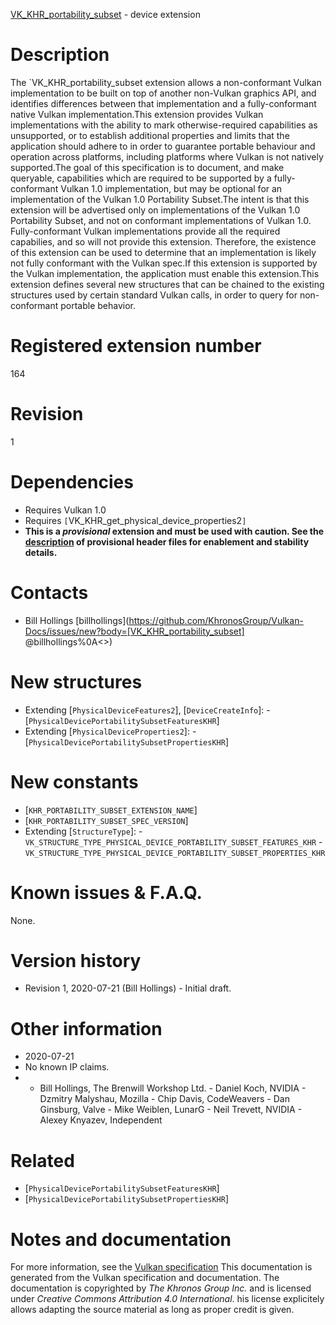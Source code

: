 [VK_KHR_portability_subset](https://www.khronos.org/registry/vulkan/specs/1.3-extensions/man/html/VK_KHR_portability_subset.html) - device extension

# Description
The `VK_KHR_portability_subset extension allows a non-conformant Vulkan
implementation to be built on top of another non-Vulkan graphics API, and
identifies differences between that implementation and a fully-conformant
native Vulkan implementation.This extension provides Vulkan implementations with the ability to mark
otherwise-required capabilities as unsupported, or to establish additional
properties and limits that the application should adhere to in order to
guarantee portable behaviour and operation across platforms, including
platforms where Vulkan is not natively supported.The goal of this specification is to document, and make queryable,
capabilities which are required to be supported by a fully-conformant Vulkan
1.0 implementation, but may be optional for an implementation of the Vulkan
1.0 Portability Subset.The intent is that this extension will be advertised only on implementations
of the Vulkan 1.0 Portability Subset, and not on conformant implementations
of Vulkan 1.0.
Fully-conformant Vulkan implementations provide all the required capabilies,
and so will not provide this extension.
Therefore, the existence of this extension can be used to determine that an
implementation is likely not fully conformant with the Vulkan spec.If this extension is supported by the Vulkan implementation, the application
must enable this extension.This extension defines several new structures that can be chained to the
existing structures used by certain standard Vulkan calls, in order to query
for non-conformant portable behavior.

# Registered extension number
164

# Revision
1

# Dependencies
- Requires Vulkan 1.0
- Requires `[`VK_KHR_get_physical_device_properties2`]`
-  **This is a *provisional* extension and  **must**  be used with caution. See the [description](https://www.khronos.org/registry/vulkan/specs/1.3-extensions/html/vkspec.html#boilerplate-provisional-header) of provisional header files for enablement and stability details.**

# Contacts
- Bill Hollings [billhollings](https://github.com/KhronosGroup/Vulkan-Docs/issues/new?body=[VK_KHR_portability_subset] @billhollings%0A<<Here describe the issue or question you have about the VK_KHR_portability_subset extension>>)

# New structures
- Extending [`PhysicalDeviceFeatures2`], [`DeviceCreateInfo`]:  - [`PhysicalDevicePortabilitySubsetFeaturesKHR`] 
- Extending [`PhysicalDeviceProperties2`]:  - [`PhysicalDevicePortabilitySubsetPropertiesKHR`]

# New constants
- [`KHR_PORTABILITY_SUBSET_EXTENSION_NAME`]
- [`KHR_PORTABILITY_SUBSET_SPEC_VERSION`]
- Extending [`StructureType`]:  - `VK_STRUCTURE_TYPE_PHYSICAL_DEVICE_PORTABILITY_SUBSET_FEATURES_KHR`  - `VK_STRUCTURE_TYPE_PHYSICAL_DEVICE_PORTABILITY_SUBSET_PROPERTIES_KHR`

# Known issues & F.A.Q.
None.

# Version history
- Revision 1, 2020-07-21 (Bill Hollings)  - Initial draft.

# Other information
* 2020-07-21
* No known IP claims.
*   - Bill Hollings, The Brenwill Workshop Ltd.  - Daniel Koch, NVIDIA  - Dzmitry Malyshau, Mozilla  - Chip Davis, CodeWeavers  - Dan Ginsburg, Valve  - Mike Weiblen, LunarG  - Neil Trevett, NVIDIA  - Alexey Knyazev, Independent

# Related
- [`PhysicalDevicePortabilitySubsetFeaturesKHR`]
- [`PhysicalDevicePortabilitySubsetPropertiesKHR`]

# Notes and documentation
For more information, see the [Vulkan specification](https://www.khronos.org/registry/vulkan/specs/1.3-extensions/html/vkspec.html)
This documentation is generated from the Vulkan specification and documentation.
The documentation is copyrighted by *The Khronos Group Inc.* and is licensed under *Creative Commons Attribution 4.0 International*.
his license explicitely allows adapting the source material as long as proper credit is given.
        